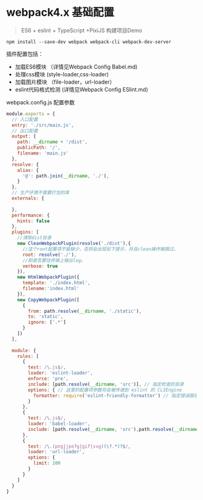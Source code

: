 # webpack4.x 基础配置

> ES6 + eslint + TypeScript +PixiJS 构建项目Demo

`npm install --save-dev webpack webpack-cli webpack-dev-server`

插件配置包括：

* 加载ES6模块 （详情见Webpack Config Babel.md)
* 处理css模块	(style-loader,css-loader)
* 加载图片模块 （file-loader，url-loader）
* eslint代码格式检测 (详情见Webpack Config ESlint.md)



webpack.config.js 配置参数

```js
module.exports = {
  // 入口配置
  entry: './src/main.js',
  // 出口配置
  output: {
    path: __dirname + '/dist',
    publicPath: '/',
    filename: 'main.js'
  },
  resolve: {
    alias: {
      '@': path.join(__dirname, './'),
    }
  },
  // 生产环境不需要打包的库
  externals: { 
      
  },
  performance: {
    hints: false
  },
  plugins: [
    //清除dist目录
    new CleanWebpackPlugin(resolve('./dist'),{
      //这个root配置项不能缺少，否则会出现如下提示，并且clean操作被跳过。
      root: resolve('./'),
      //即是否要往终端上输出log。
      verbose: true
    }),
    new HtmlWebpackPlugin({
      template: './index.html',
      filename:'index.html'
    }),
    new CopyWebpackPlugin([
      {
        from: path.resolve(__dirname, './static'),
        to: 'static',
        ignore: ['.*']
      }
    ])
  ],
 
  module: {
    rules: [
      {
        test: /\.js$/,
        loader: 'eslint-loader',
        enforce: 'pre',
        include: [path.resolve(__dirname, 'src')], // 指定检查的目录
        options: { // 这里的配置项参数将会被传递到 eslint 的 CLIEngine
          formatter: require('eslint-friendly-formatter') // 指定错误报告的格式规范
        }
      },
      {
        test: /\.js$/,
        loader: 'babel-loader',
        include: [path.resolve(__dirname, 'src'),path.resolve(__dirname,'node_modules/phaser/src/')]
      },
      {
        test: /\.(png|jpe?g|gif|svg)(\?.*)?$/,
        loader: 'url-loader',
        options: {
          limit: 100
        }
      }
    ]
  }
}
```
